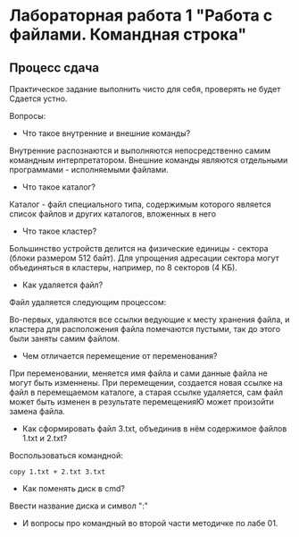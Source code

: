 # Лабораторная работа 1 "Работа с файлами. Командная строка"

## Процесс сдача

Практическое задание выполнить чисто для себя, проверять не будет
Сдается устно.

Вопросы:

- Что такое внутренние и внешние команды?

Внутренние распознаются и выполняются непосредственно самим командным интерпретатором.
Внешние команды являются отдельными программами - исполняемыми файлами.

- Что такое каталог?

Каталог - файл специального типа, содержимым которого является список файлов и
других каталогов, вложенных в него

- Что такое кластер?

Большинство устройств делится на физические единицы - сектора (блоки размером
512 байт). Для упрощения адресации сектора могут объединяться в кластеры,
например, по 8 секторов (4 КБ).

- Как удаляется файл?

Файл удаляется следующим процессом:

Во-первых, удаляются все ссылки ведующие к месту хранения файла, и кластера для расположения файла помечаются пустыми, так до этого были заняты самим файлом.

- Чем отличается перемещение от переменования?

При переменовании, меняется имя файла и сами данные файла не могут быть изменнены.
При перемещении, создается новая ссылке на файл в перемещаемом каталоге, а старая ссылке удаляется, сам файл может быть изменен в результате перемещенияЮ может произойти замена файла.

- Как сформировать файл 3.txt, объединив в нём содержимое файлов 1.txt и 2.txt?

Воспользоваться командной:
```
copy 1.txt + 2.txt 3.txt
```

- Как поменять диск в cmd?

Ввести название диска и символ ":"

- И вопросы про командный во второй части методичке по лабе 01.
